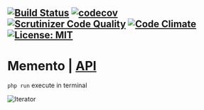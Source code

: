 [![Build Status](https://travis-ci.org/Jagepard/PhpDesignPatterns-Memento.svg?branch=master)](https://travis-ci.org/Jagepard/PhpDesignPatterns-Memento)
[![codecov](https://codecov.io/gh/Jagepard/PhpDesignPatterns-Memento/branch/master/graph/badge.svg)](https://codecov.io/gh/Jagepard/PhpDesignPatterns-Memento)
[![Scrutinizer Code Quality](https://scrutinizer-ci.com/g/Jagepard/PhpDesignPatterns-Memento/badges/quality-score.png?b=master)](https://scrutinizer-ci.com/g/Jagepard/PhpDesignPatterns-Memento/?branch=master)
[![Code Climate](https://codeclimate.com/github/Jagepard/PhpDesignPatterns-Memento/badges/gpa.svg)](https://codeclimate.com/github/Jagepard/PhpDesignPatterns-Memento)
[![License: MIT](https://img.shields.io/badge/license-MIT-498e7f.svg)](https://mit-license.org/)
-----

# Memento | [API](https://github.com/Jagepard/PhpDesignPatterns-Memento/blob/master/docs.md "Documentation API")
```php run``` execute in terminal

![Iterator](https://github.com/Jagepard/PhpDesignPatterns-Memento/blob/master/UML.png)
